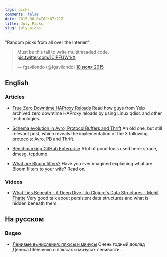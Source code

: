 ```yaml
---
tags: picks
comments: false
date: 2015-08-04T09:07:21Z
title: July Picks
slug: july-picks
---
```


"Random picks from all over the Internet".

<!--more-->

<blockquote class="twitter-tweet" lang="ru"><p lang="en" dir="ltr">Must be this tall to write multithreaded code. <a href="http://t.co/1CiPFUWrkX">pic.twitter.com/1CiPFUWrkX</a></p>&mdash; fgavilondo (@fgavilondo) <a href="https://twitter.com/fgavilondo/status/622340538969165825">18 июля 2015</a></blockquote>
<script async src="//platform.twitter.com/widgets.js" charset="utf-8"></script>

## English

### Articles

* [True Zero Downtime HAProxy Reloads](http://engineeringblog.yelp.com/2015/04/true-zero-downtime-haproxy-reloads.html)
  Read how guys from Yelp archived zero downtime HAProxy reloads by using Linux
  qdisc and other technologies.

* [Schema evolution in Avro, Protocol Buffers and Thrift](http://martin.kleppmann.com/2012/12/05/schema-evolution-in-avro-protocol-buffers-thrift.html)
  An old one, but still relevant post, which reveals the implementation of the
  3 following protocols: Avro, PB and Thrift.

* [Benchmarking GitHub Enterprise](http://githubengineering.com/benchmarking-github-enterprise/)
  A lot of good tools used here: strace, dmesg, tcpdump.

* [What are Bloom filters?](https://medium.com/the-story/what-are-bloom-filters-1ec2a50c68ff)
  Have you ever imagined explaining what are Bloom filters to your wife? Read
  on.

### Videos

* [What Lies Beneath - A Deep Dive Into Clojure's Data Structures - Mohit Thatte](https://www.youtube.com/watch?v=7BFF50BHPPo)
  Very good talk about persistent data structures and what is hidden beneath them.

## На русском

### Видео

* [Ленивые вычисления: плюсы и минусы](http://ruhaskell.org/posts/talks/2015/06/21/lazy-evaluation.html)
  Очень годный доклад Дениса Шевченко o плюсах и минусах ленивости.
